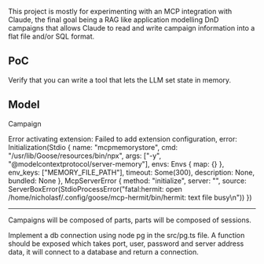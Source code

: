 This project is mostly for experimenting with an MCP integration with Claude, the final goal being a RAG like application modelling DnD campaigns that allows Claude to read and write campaign information into a flat file and/or SQL format.


## PoC

Verify that you can write a tool that lets the LLM set state in memory.



## Model

Campaign





Error activating extension: Failed to add extension configuration, error: Initialization(Stdio { name: "mcpmemorystore", cmd: "/usr/lib/Goose/resources/bin/npx", args: ["-y", "@modelcontextprotocol/server-memory"], envs: Envs { map: {} }, env_keys: ["MEMORY_FILE_PATH"], timeout: Some(300), description: None, bundled: None }, McpServerError { method: "initialize", server: "", source: ServerBoxError(StdioProcessError("fatal:hermit: open /home/nicholasf/.config/goose/mcp-hermit/bin/hermit: text file busy\n")) })



---


Campaigns will be composed of parts, parts will be composed of sessions. 

<!-- A DM will use this tool to create a SessionPlan. This is the plan of what will happen in a session. It will have a list of events, encounters, etc..

After a session has run the DM will create a SessionSummary, which will be a list of points of things that happened in the session.

This tool is not concerned to work with combat mechanics or statistics. It is concerned to create campaign content. -->



Implement a db connection using node pg in the src/pg.ts file. A function should be exposed which takes port, user, password and server address data, it will connect to a database and return a connection.